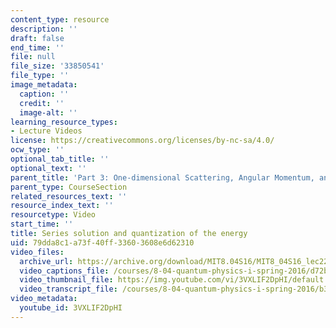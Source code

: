 ```yaml
---
content_type: resource
description: ''
draft: false
end_time: ''
file: null
file_size: '33850541'
file_type: ''
image_metadata:
  caption: ''
  credit: ''
  image-alt: ''
learning_resource_types:
- Lecture Videos
license: https://creativecommons.org/licenses/by-nc-sa/4.0/
ocw_type: ''
optional_tab_title: ''
optional_text: ''
parent_title: 'Part 3: One-dimensional Scattering, Angular Momentum, and Central Potentials'
parent_type: CourseSection
related_resources_text: ''
resource_index_text: ''
resourcetype: Video
start_time: ''
title: Series solution and quantization of the energy
uid: 79dda8c1-a73f-40ff-3360-3608e6d62310
video_files:
  archive_url: https://archive.org/download/MIT8.04S16/MIT8_04S16_lec22_s4_300k.mp4
  video_captions_file: /courses/8-04-quantum-physics-i-spring-2016/d72bfd8e4b5250e39f37f047704cb4bc_3VXLIF2DpHI.vtt
  video_thumbnail_file: https://img.youtube.com/vi/3VXLIF2DpHI/default.jpg
  video_transcript_file: /courses/8-04-quantum-physics-i-spring-2016/b365889adad4c9eadb7ce730ba028241_3VXLIF2DpHI.pdf
video_metadata:
  youtube_id: 3VXLIF2DpHI
---
```

